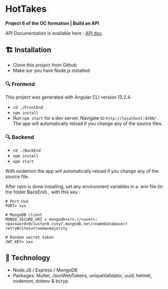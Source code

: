 # HotTakes

**Project 6 of the OC formation | Build an API </br>**

API Documentation is available here : [API doc](https://s3.eu-west-1.amazonaws.com/course.oc-static.com/projects/DWJ_FR_P6/Requirements_DW_P6.pdf)


## :building_construction: Installation

- Clone this project from Github
- Make sur you have Node.js installed.

### :mag: Frontend

This project was generated with Angular CLI version 13.2.4.

- `cd ./FrontEnd`
- `npm install`
- Run `npm start` for a dev server. Navigate to `http://localhost:4200/` . The app will automatically reload if you change any of the source files.



### :mag: Backend


- `cd ./BackEnd`
- `npm install`
- `npm start` 

With nodemon the app will automatically reload if you change any of the source file.

After npm is done installing, set any environment variables in a .env file (in the folder BackEnd) , with this key :

```
# Port Use
PORT= xxx

# MongoDB client
MONGO_SECURE_URI = mongodb+srv://<user>:<password>@cluster0.csny7.mongodb.net/<nameDatabase>?retryWrites=true&w=majority

# Random secret token
JWT_KEY= xxx
``` 


## :hammer: Technology 
- Node.JS / Express / MongoDB
- Packages: Multer, JsonWebTokens, uniqueValidator, uuid, helmet, nodemon, dotenv & bcryp
